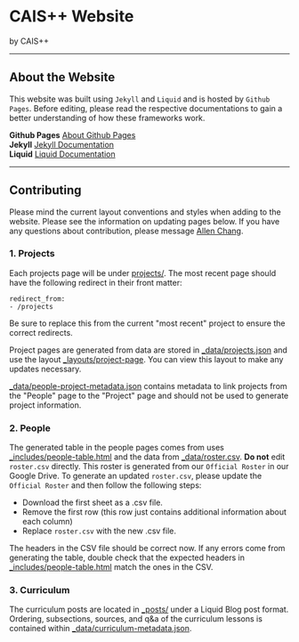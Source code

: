 # CAIS++ Website
by CAIS++

---
## About the Website
This website was built using `Jekyll` and `Liquid` and is hosted by `Github Pages`. Before editing, please read the respective documentations to gain a better understanding of how these frameworks work.

**Github Pages** [About Github Pages](http://docs.github.com/en/pages) <br>
**Jekyll** [Jekyll Documentation](https://jekyllrb.com/docs/) <br>
**Liquid** [Liquid Documentation](https://jekyllrb.com/docs/liquid/)

---
## Contributing
Please mind the current layout conventions and styles when adding to the website.
Please see the information on updating pages below. If you have any questions
about contribution, please message [Allen Chang](https://www.linkedin.com/in/cylumn/).

### 1. Projects
Each projects page will be under [projects/](/projects). The most recent page
should have the following redirect in their front matter:
```angular2html
redirect_from:
- /projects
```
Be sure to replace this from the current "most recent" project to ensure 
the correct redirects.

Project pages are generated from data are stored in [_data/projects.json](/_data/projects.json) and use the layout
[_layouts/project-page](/_layouts/project-page.html). You can view this layout to make any
updates necessary. 

[_data/people-project-metadata.json](/_data/people-project-metadata.json) contains metadata
to link projects from the "People" page to the "Project" page and should not be used
to generate project information.

### 2. People
The generated table in the people pages comes from uses 
[_includes/people-table.html](/_includes/people-table.html) and the data from 
[_data/roster.csv](/_data/roster.csv). **Do not** edit `roster.csv` directly.
This roster is generated from our `Official Roster` in our Google Drive. To generate
an updated `roster.csv`, please update the `Official Roster` and then follow the following
steps:
* Download the first sheet as a .csv file.
* Remove the first row (this row just contains additional information about each column)
* Replace `roster.csv` with the new .csv file.

The headers in the CSV file should be correct now. If any errors come from generating
the table, double check that the expected headers in [_includes/people-table.html](/_includes/people-table.html)
match the ones in the CSV.

### 3. Curriculum
The curriculum posts are located in [_posts/](/_posts) under a Liquid Blog post format.
Ordering, subsections, sources, and q&a of the curriculum lessons is 
contained within [_data/curriculum-metadata.json](/_data/curriculum-metadata.json).

